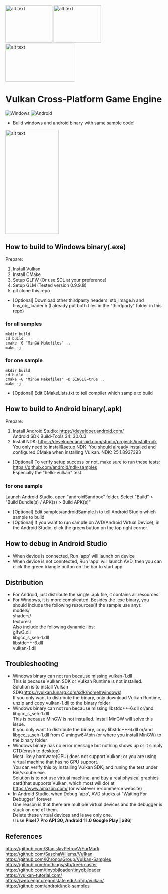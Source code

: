 <p float="left">
  <img src="https://github.com/gpuwangge/VulkanPlatform/blob/main/images/vulkanLogo.png" alt="alt text" width="150" height="120">  
  <img src="https://github.com/gpuwangge/VulkanPlatform/blob/main/images/windowsLogo.png" alt="alt text" width="150" height="120">  
  <img src="https://github.com/gpuwangge/VulkanPlatform/blob/main/images/androidLogo.png" alt="alt text" width="220" height="120">  
</p>


# Vulkan Cross-Platform Game Engine
![Windows](https://img.shields.io/badge/Windows-passing-brightgreen)
![Android](https://img.shields.io/badge/Android-passing-brightgreen)
- Build windows and android binary with same sample code!

<img src="https://github.com/gpuwangge/VulkanPlatform/blob/main/images/shadowMapAVDDemo.png" alt="alt text" width="170" height="330">  

## How to build to Windows binary(.exe)
Prepare:  
1. Install Vulkan  
1. Install CMake  
1. Setup GLFW (Or use SDL at your preference)  
1. Setup GLM (Tested version 0.9.9.8)
1. git clone this repo 
- [Optional] Download other thirdparty headers: stb_image.h and tiny_obj_loader.h (I already put both files in the "thirdparty" folder in this repo)  
### for all samples
```
mkdir build  
cd build  
cmake -G "MinGW Makefiles" ..   
make -j  
```

### for one sample  
```
mkdir build  
cd build  
cmake -G "MinGW Makefiles" -D SINGLE=true ..  
make -j
```
- [Optional] Edit CMakeLists.txt to tell compiler which sample to build   

## How to build to Android binary(.apk)
Prepare:  
1. Install Android Studio: https://developer.android.com/   
Android SDK Build-Tools 34: 30.0.3  
2. Install NDK: https://developer.android.com/studio/projects/install-ndk  
   You only need to install&setup NDK. You should already installed and configured CMake when installing Vulkan. 
NDK: 25.1.8937393  
- [Optional] To verify setup success or not, make sure to run these tests: https://github.com/android/ndk-samples  
   Especially the "hello-vulkan" test.  
### for one sample    
Launch Android Studio, open "androidSandbox" folder.   Select "Build" > "Build Bundle(s) / APK(s) > Build APK(s)"  
- [Optional] Edit samples/androidSample.h to tell Android Studio which sample to build  
- [Optional] If you want to run sample on AVD(Android Virtual Device), in the Android Studio, click the green button on the top right corner.  

## How to debug in Android Studio
- When device is connected, Run 'app' will launch on device  
- When device is not conntected, Run 'app' will launch AVD, then you can click the green triangle button on the bar to start app  

## Distribution
- For Android, just distribute the single .apk file, it contains all resources.  
- For Windows, it is more complicated. Besides the .exe binary, you should include the following resources(if the sample use any):  
models/  
shaders/  
textures/  
Also include the following dynamic libs:  
glfw3.dll  
libgcc_s_seh-1.dll  
libstdc++-6.dll  
vulkan-1.dll  

## Troubleshooting
- Windows binary can not run because missing vulkan-1.dll  
This is because Vulkan SDK or Vulkan Runtime is not installed.  
Solution is to install Vulkan SDK(https://vulkan.lunarg.com/sdk/home#windows)  
If you only want to distribute the binary, only download Vulkan Runtime, unzip and copy vulkan-1.dll to the binary folder  
- Windows binary can not run because missing libstdc++-6.dll or/and libgcc_s_seh-1.dll  
This is because MinGW is not installed. Install MinGW will solve this issue.  
If you only want to distribute the binary, copy libstdc++-6.dll or/and libgcc_s_seh-1.dll from C:\mingw64\bin (or where you install MinGW) to the binary folder  
- Windows binary has no error message but nothing shows up or it simply CTD(crash to desktop)  
Most likely hardware(GPU) does not support Vulkan; or you are using virtual machine that has no GPU support.  
You can verify this by installing Vulkan SDK, and runing the test under Bin/vkcube.exe.  
Solution is to not use virtual machine, and buy a real physical graphics card(that supports Vulkan, which most will do) at https://www.amazon.com/ (or whatever e-commerce website)  
- In Android Studio, when Debug 'app', AVD stucks at "Waiting For Debugger" forever  
One reason is that there are multiple virtual devices and the debugger is stuck on one of them.   
Delete these virtual devices and leave only one.  
(I use **Pixel 7 Pro API 30, Android 11.0 Google Play | x86**)  


## References
https://github.com/StanislavPetrovV/FurMark  
https://github.com/SaschaWillems/Vulkan  
https://github.com/KhronosGroup/Vulkan-Samples  
https://github.com/nothings/stb/tree/master  
https://github.com/tinyobjloader/tinyobjloader  
https://vulkan-tutorial.com/  
https://web.engr.oregonstate.edu/~mjb/vulkan/  
https://github.com/android/ndk-samples  

